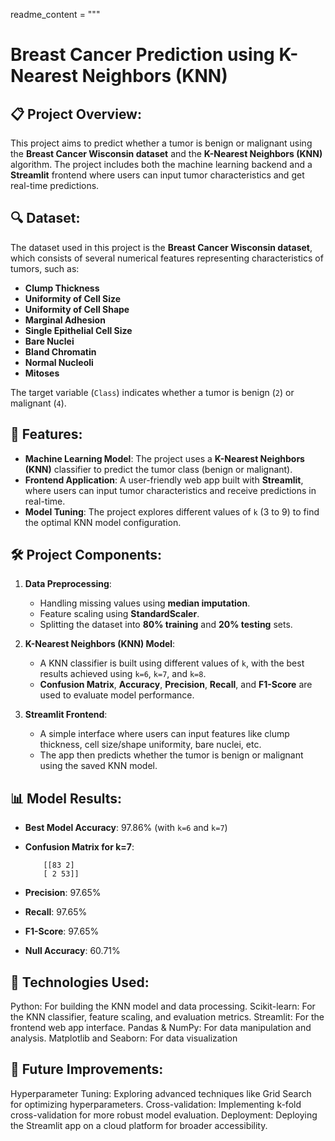 readme_content = """
# Breast Cancer Prediction using K-Nearest Neighbors (KNN)

## 📋 Project Overview:

This project aims to predict whether a tumor is benign or malignant using the **Breast Cancer Wisconsin dataset** and the **K-Nearest Neighbors (KNN)** algorithm. The project includes both the machine learning backend and a **Streamlit** frontend where users can input tumor characteristics and get real-time predictions.

## 🔍 Dataset:

The dataset used in this project is the **Breast Cancer Wisconsin dataset**, which consists of several numerical features representing characteristics of tumors, such as:
- **Clump Thickness**
- **Uniformity of Cell Size**
- **Uniformity of Cell Shape**
- **Marginal Adhesion**
- **Single Epithelial Cell Size**
- **Bare Nuclei**
- **Bland Chromatin**
- **Normal Nucleoli**
- **Mitoses**

The target variable (`Class`) indicates whether a tumor is benign (`2`) or malignant (`4`).

## 🚀 Features:

- **Machine Learning Model**: The project uses a **K-Nearest Neighbors (KNN)** classifier to predict the tumor class (benign or malignant).
- **Frontend Application**: A user-friendly web app built with **Streamlit**, where users can input tumor characteristics and receive predictions in real-time.
- **Model Tuning**: The project explores different values of `k` (3 to 9) to find the optimal KNN model configuration.

## 🛠️ Project Components:

1. **Data Preprocessing**:
   - Handling missing values using **median imputation**.
   - Feature scaling using **StandardScaler**.
   - Splitting the dataset into **80% training** and **20% testing** sets.

2. **K-Nearest Neighbors (KNN) Model**:
   - A KNN classifier is built using different values of `k`, with the best results achieved using `k=6`, `k=7`, and `k=8`.
   - **Confusion Matrix**, **Accuracy**, **Precision**, **Recall**, and **F1-Score** are used to evaluate model performance.

3. **Streamlit Frontend**:
   - A simple interface where users can input features like clump thickness, cell size/shape uniformity, bare nuclei, etc.
   - The app then predicts whether the tumor is benign or malignant using the saved KNN model.

## 📊 Model Results:

- **Best Model Accuracy**: 97.86% (with `k=6` and `k=7`)
- **Confusion Matrix for k=7**:
        
          [[83 2] 
          [ 2 53]]
  
- **Precision**: 97.65%
- **Recall**: 97.65%
- **F1-Score**: 97.65%
- **Null Accuracy**: 60.71%

##  🤖 Technologies Used:

Python: For building the KNN model and data processing.
Scikit-learn: For the KNN classifier, feature scaling, and evaluation metrics.
Streamlit: For the frontend web app interface.
Pandas & NumPy: For data manipulation and analysis.
Matplotlib and Seaborn: For data visualization

## 📌 Future Improvements:

Hyperparameter Tuning: Exploring advanced techniques like Grid Search for optimizing hyperparameters.
Cross-validation: Implementing k-fold cross-validation for more robust model evaluation.
Deployment: Deploying the Streamlit app on a cloud platform for broader accessibility.
